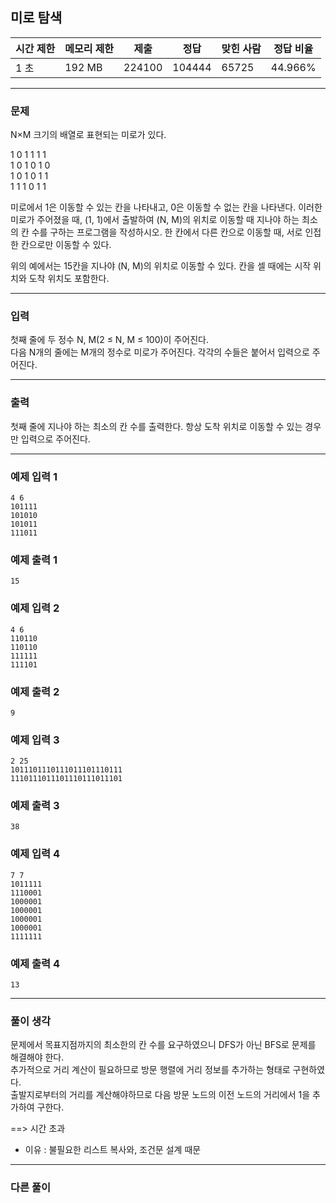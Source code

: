 ## 미로 탐색

|시간 제한|메모리 제한|제출|정답|맞힌 사람|정답 비율|
|---|---|---|---|---|---|
|1 초|192 MB|224100|104444|65725|44.966%|

---

### 문제
N×M 크기의 배열로 표현되는 미로가 있다.

1 0 1 1 1 1  
1 0 1 0 1 0  
1 0 1 0 1 1  
1 1 1 0 1 1

미로에서 1은 이동할 수 있는 칸을 나타내고, 0은 이동할 수 없는 칸을 나타낸다. 이러한 미로가 주어졌을 때, (1, 1)에서 출발하여 (N, M)의 위치로 이동할 때 지나야 하는 최소의 칸 수를 구하는 프로그램을 작성하시오. 한 칸에서 다른 칸으로 이동할 때, 서로 인접한 칸으로만 이동할 수 있다.

위의 예에서는 15칸을 지나야 (N, M)의 위치로 이동할 수 있다. 칸을 셀 때에는 시작 위치와 도착 위치도 포함한다.

---

### 입력
첫째 줄에 두 정수 N, M(2 ≤ N, M ≤ 100)이 주어진다.  
다음 N개의 줄에는 M개의 정수로 미로가 주어진다. 각각의 수들은 붙어서 입력으로 주어진다.

---

### 출력
첫째 줄에 지나야 하는 최소의 칸 수를 출력한다. 항상 도착 위치로 이동할 수 있는 경우만 입력으로 주어진다.

---

### 예제 입력 1
~~~plaintext
4 6
101111
101010
101011
111011
~~~

### 예제 출력 1
~~~plaintext
15
~~~

### 예제 입력 2
~~~plaintext
4 6
110110
110110
111111
111101
~~~

### 예제 출력 2
~~~plaintext
9
~~~

### 예제 입력 3
~~~plaintext
2 25
1011101110111011101110111
1110111011101110111011101
~~~

### 예제 출력 3
~~~plaintext
38
~~~

### 예제 입력 4
~~~plaintext
7 7
1011111
1110001
1000001
1000001
1000001
1000001
1111111
~~~

### 예제 출력 4
~~~plaintext
13
~~~

---

### 풀이 생각

문제에서 목표지점까지의 최소한의 칸 수를 요구하였으니 DFS가 아닌 BFS로 문제를 해결해야 한다.    
추가적으로 거리 계산이 필요하므로 방문 행렬에 거리 정보를 추가하는 형태로 구현하였다.   
출발지로부터의 거리를 계산해야하므로 다음 방문 노드의 이전 노드의 거리에서 1을 추가하여 구한다.

==> 시간 초과
- 이유 : 불필요한 리스트 복사와, 조건문 설계 때문

---

### 다른 풀이

